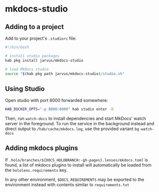 # mkdocs-studio

## Adding to a project

Add to your project's `.studiorc` file:

```bash
#!/bin/bash

# install studio packages
hab pkg install jarvus/mkdocs-studio

# load MkDocs studio
source "$(hab pkg path jarvus/mkdocs-studio)/studio.sh"
```

## Using Studio

Open studio with port 8000 forwarded somewhere:

```bash
HAB_DOCKER_OPTS="-p 8000:8000" hab studio enter -D
```

Then, run `watch-docs` to install dependencies and start MkDocs' watch server in the foreground. To run the service in the background instead and direct output to `/hab/cache/mkdocs.log`, use the provided variant `bg-watch-docs`

## Adding mkdocs plugins

If `.holo/branches/${DOCS_HOLOBRANCH:-gh-pages}.lenses/mkdocs.toml` is found, a list of mkdocs plugins to install will automatically be loaded from the `hololens.requirements` key.

In any other environment, `$DOCS_REQUIREMENTS` may be exported to the environment instead with contents similar to `requirements.txt`
